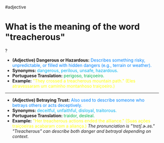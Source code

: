 #adjective
# What is the meaning of the word "treacherous"
?
* **(Adjective) Dangerous or Hazardous:** <span style="color:rgb(0, 132, 255)">Describes something risky, unpredictable, or filled with hidden dangers (e.g., terrain or weather).</span>
* **Synonyms:** <span style="color:rgb(0, 176, 240)">dangerous, perilous, unsafe, hazardous.</span>
* **Portuguese Translation:** <span style="color:rgb(0, 176, 80)">perigoso, traiçoeiro.</span>
* **Example:** <span style="color:rgb(255, 255, 0)">"They crossed a treacherous mountain path." (Eles atravessaram um caminho montanhoso traiçoeiro.)</span>
---
* **(Adjective) Betraying Trust:** <span style="color:rgb(0, 132, 255)">Also used to describe someone who betrays others or acts deceptively.</span>
* **Synonyms:** <span style="color:rgb(0, 176, 240)">deceitful, unfaithful, disloyal, traitorous.</span>
* **Portuguese Translation:** <span style="color:rgb(0, 176, 80)">traidor, desleal.</span>
* **Example:** <span style="color:rgb(255, 255, 0)">"Her treacherous actions ended the alliance." (Suas ações traiçoeiras acabaram com a aliança.)</span>
*The pronunciation is "ˈtrɛtʃ.ɚ.əs." "Treacherous" can describe both danger and betrayal depending on context.*
<!--SR:!2025-07-19,11,270-->